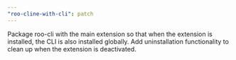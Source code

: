 ```yaml
---
"roo-cline-with-cli": patch
---
```


Package roo-cli with the main extension so that when the extension is installed, the CLI is also installed globally. Add uninstallation functionality to clean up when the extension is deactivated.
